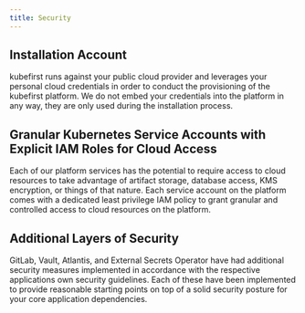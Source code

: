 ```yaml
---
title: Security
---
```


## Installation Account

kubefirst runs against your public cloud provider and leverages your personal cloud credentials in order to conduct the provisioning of the kubefirst platform. We do not embed your credentials into the platform in any way, they are only used during the installation process.

## Granular Kubernetes Service Accounts with Explicit IAM Roles for Cloud Access

Each of our platform services has the potential to require access to cloud resources to take advantage of artifact storage, database access, KMS encryption, or things of that nature. Each service account on the platform comes with a dedicated least privilege IAM policy to grant granular and controlled access to cloud resources on the platform.

## Additional Layers of Security

GitLab, Vault, Atlantis, and External Secrets Operator have had additional security measures implemented in accordance with the respective applications own security guidelines. Each of these have been implemented to provide reasonable starting points on top of a solid security posture for your core application dependencies.
